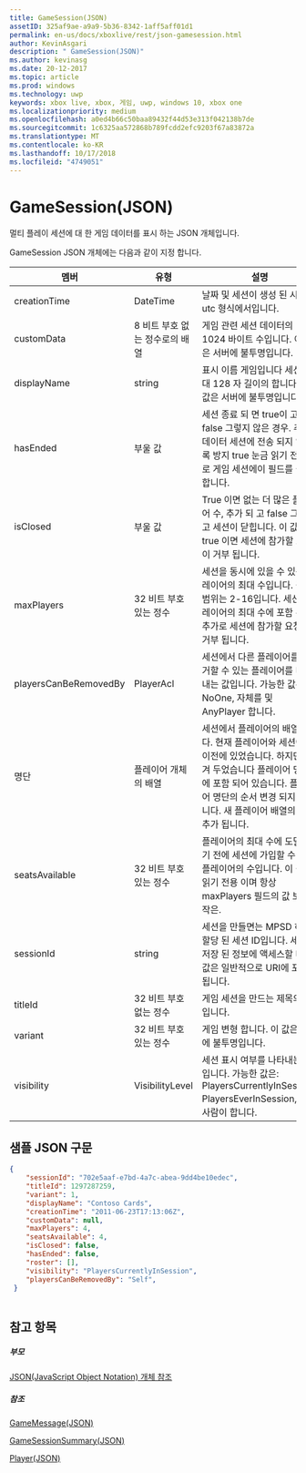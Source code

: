 ```yaml
---
title: GameSession(JSON)
assetID: 325af9ae-a9a9-5b36-8342-1aff5aff01d1
permalink: en-us/docs/xboxlive/rest/json-gamesession.html
author: KevinAsgari
description: " GameSession(JSON)"
ms.author: kevinasg
ms.date: 20-12-2017
ms.topic: article
ms.prod: windows
ms.technology: uwp
keywords: xbox live, xbox, 게임, uwp, windows 10, xbox one
ms.localizationpriority: medium
ms.openlocfilehash: a0ed4b66c50baa89432f44d53e313f042138b7de
ms.sourcegitcommit: 1c6325aa572868b789fcdd2efc9203f67a83872a
ms.translationtype: MT
ms.contentlocale: ko-KR
ms.lasthandoff: 10/17/2018
ms.locfileid: "4749051"
---
```

# <a name="gamesession-json"></a>GameSession(JSON)
멀티 플레이 세션에 대 한 게임 데이터를 표시 하는 JSON 개체입니다. 
<a id="ID4ER"></a>

  
 
GameSession JSON 개체에는 다음과 같이 지정 합니다.
 
| 멤버| 유형| 설명| 
| --- | --- | --- | 
| creationTime| DateTime| 날짜 및 세션이 생성 된 시간을 utc 형식에서입니다. | 
| customData| 8 비트 부호 없는 정수로의 배열| 게임 관련 세션 데이터의 1024 바이트 수입니다. 이 값은 서버에 불투명입니다. | 
| displayName| string| 표시 이름 게임입니다 세션 최대 128 자 길이의 합니다. 이 값은 서버에 불투명입니다. | 
| hasEnded| 부울 값| 세션 종료 되 면 true이 고 false 그렇지 않은 경우. 추가 데이터 세션에 전송 되지 않도록 방지 true 눈금 읽기 전용으로 게임 세션에이 필드를 설정 합니다. | 
| isClosed| 부울 값| True 이면 없는 더 많은 플레이어 수, 추가 되 고 false 그렇지 고 세션이 닫힙니다. 이 값이 true 이면 세션에 참가할 요청이 거부 됩니다. | 
| maxPlayers| 32 비트 부호 있는 정수| 세션을 동시에 있을 수 있는 플레이어의 최대 수입니다. 값의 범위는 2-16입니다. 세션 플레이어의 최대 수에 포함 된 후 추가로 세션에 참가할 요청이 거부 됩니다. | 
| playersCanBeRemovedBy| PlayerAcl| 세션에서 다른 플레이어를 제거할 수 있는 플레이어를 나타내는 값입니다. 가능한 값은 NoOne, 자체를 및 AnyPlayer 합니다. | 
| 명단| 플레이어 개체의 배열| 세션에서 플레이어의 배열입니다. 현재 플레이어와 세션에서 이전에 있었습니다. 하지만 남겨 두었습니다 플레이어 명단에 포함 되어 있습니다. 플레이어 명단의 순서 변경 되지 않습니다. 새 플레이어 배열의 끝에 추가 됩니다. | 
| seatsAvailable| 32 비트 부호 있는 정수| 플레이어의 최대 수에 도달 하기 전에 세션에 가입할 수 있는 플레이어의 수입니다. 이 값은 읽기 전용 이며 항상 maxPlayers 필드의 값 보다 작은. | 
| sessionId| string| 세션을 만들면는 MPSD 하 여 할당 된 세션 ID입니다. 세션에 저장 된 정보에 액세스할 때이 값은 일반적으로 URI에 포함 됩니다.| 
| titleId| 32 비트 부호 없는 정수| 게임 세션을 만드는 제목의 ID입니다.| 
| variant| 32 비트 부호 있는 정수| 게임 변형 합니다. 이 값은 서버에 불투명입니다.| 
| visibility| VisibilityLevel| 세션 표시 여부를 나타내는 값입니다. 가능한 값은: PlayersCurrentlyInSession, PlayersEverInSession, 모든 사람이 합니다.| 
  
<a id="ID4EEF"></a>

 
## <a name="sample-json-syntax"></a>샘플 JSON 구문
 

```json
{
    "sessionId": "702e5aaf-e7bd-4a7c-abea-9dd4be10edec",
    "titleId": 1297287259,
    "variant": 1,
    "displayName": "Contoso Cards",
    "creationTime": "2011-06-23T17:13:06Z",
    "customData": null,
    "maxPlayers": 4,
    "seatsAvailable": 4,
    "isClosed": false,
    "hasEnded": false,
    "roster": [],
    "visibility": "PlayersCurrentlyInSession",
    "playersCanBeRemovedBy": "Self",
 }
    
```

  
<a id="ID4ENF"></a>

 
## <a name="see-also"></a>참고 항목
 
<a id="ID4EPF"></a>

 
##### <a name="parent"></a>부모 

[JSON(JavaScript Object Notation) 개체 참조](atoc-xboxlivews-reference-json.md)

  
<a id="ID4EZF"></a>

 
##### <a name="reference"></a>참조 

[GameMessage(JSON)](json-gamemessage.md)

 [GameSessionSummary(JSON)](json-gamesessionsummary.md)

 [Player(JSON)](json-player.md)

   